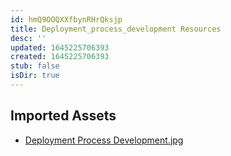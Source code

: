```yaml
---
id: hmQ9OOQXXfbynRHrQksjp
title: Deployment_process_development Resources
desc: ''
updated: 1645225706393
created: 1645225706393
stub: false
isDir: true
---
```

## Imported Assets
- [Deployment Process Development.jpg](/assets/deployment-process-development-Q4Mbh3xw8BRg.jpg)
